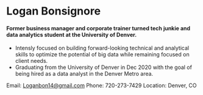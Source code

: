 # Logan Bonsignore 

#### Former business manager and corporate trainer turned tech junkie and data analytics student at the University of Denver.
- Intensly focused on building forward-looking technical and analytical skills to optimize the potential of big data while remaining focused on client needs.
- Graduating from the University of Denver in Dec 2020 with the goal of being hired as a data analyst in the Denver Metro area.

Email: Loganbon14@gmail.com
Phone: 720-273-7429
Location: Denver, CO
